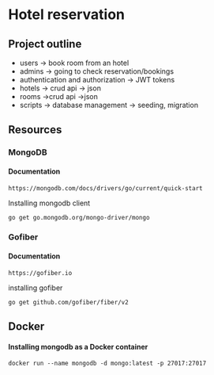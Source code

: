 # Hotel reservation

## Project outline
- users -> book room from an hotel
- admins -> going to check reservation/bookings
- authentication and authorization -> JWT tokens
- hotels -> crud api -> json
- rooms ->crud api ->json
- scripts -> database management -> seeding, migration

## Resources
### MongoDB
#### Documentation
```
https://mongodb.com/docs/drivers/go/current/quick-start
```
Installing mongodb client
```
go get go.mongodb.org/mongo-driver/mongo
```

### Gofiber
#### Documentation
```
https://gofiber.io
```
installing gofiber
```
go get github.com/gofiber/fiber/v2
```

## Docker
#### Installing mongodb as a Docker container
```
docker run --name mongodb -d mongo:latest -p 27017:27017
```

